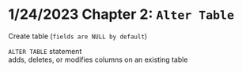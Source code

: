# 1/24/2023 Chapter 2: `Alter Table`

Create table (`fields are NULL by default`)

`ALTER TABLE` statement  
adds, deletes, or modifies columns on an existing table

